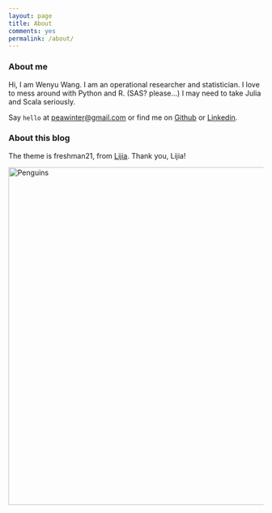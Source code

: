```yaml
---
layout: page
title: About
comments: yes
permalink: /about/
---
```



### About me

Hi, I am Wenyu Wang. I am an operational researcher and statistician. I love to mess around with Python and R. (SAS? please...) I may need to take Julia and Scala seriously.

Say `hello` at [peawinter@gmail.com](peawinter@gmail.com) or find me on <a href="https://github.com/{{site.github_username}}" title="GithubID: {{site.github_username}}">Github</a> or <a href="https://www.linkedin.com/in/{{site.linkedin_username}}" title="LinkedinID: {{site.linkedin_username}}">Linkedin</a>. 


### About this blog

The theme is freshman21, from [Lijia](http://yulijia.net/freshman21/). Thank you, Lijia!

<img title="Penguins" src="http://ngm.nationalgeographic.com/u/TvyamNb-BivtNwcoxtkc5xGBuGkIMh_nj4UJHQKuor8OGBgildlntC1OaL6UhD2jfsxi4DurmBeJ0Q/" alt="Penguins" width="580" height="668" />
